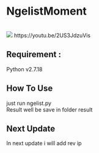 <H1>NgelistMoment</H1>
<br>
<img src="https://raw.githubusercontent.com/InMyMine7/NgelistMoment/main/Ngelistmoment.jpg"
<br>
https://youtu.be/2US3JdzuVis
<H2>Requirement :</H2>
Python v2.7.18
<H2>How To Use</H2>
just run ngelist.py<br>
Result well be save in folder result
<br>
<H2>Next Update</H2>
In next update i will add rev ip
<br>


